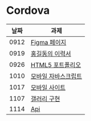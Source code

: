# Cordova

|날짜|과제|
|------|---|
|0912|<a href="https://baesub.github.io/Tue_Report/0912/first_figma.html"> Figma 페이지 </a>|
|0919|<a href="https://baesub.github.io/Tue_Report/0919/sourcecode/index.html"> 홍길동의 이력서 </a>|
|0926|<a href="https://baesub.github.io/Tue_Report/0926/ch04_mportpolio/mintro.html"> HTML5 포트폴리오 </a>|
|1010|<a href="https://baesub.github.io/Tue_Report/1010/ch04_mportpolio/mintro.html"> 모바일 자바스크립트 </a>|
|1017|<a href="https://baesub.github.io/Tue_Report/1017/ch08_dokdoApp/dokdo-intro.html"> 모바일 사이트 </a>|
|1107|<a href="https://baesub.github.io/Tue_Report/1107/ch08_dokdoApp/dokdo-intro.html"> 갤러리 구현 </a>|
|1114|<a href="https://baesub.github.io/Tue_Report/1114/kakao/home.html"> Api </a>|
